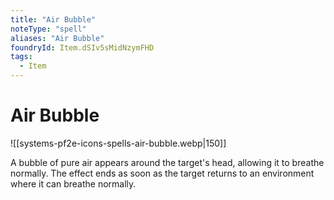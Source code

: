 ```yaml
---
title: "Air Bubble"
noteType: "spell"
aliases: "Air Bubble"
foundryId: Item.dSIv5sMidNzymFHD
tags:
  - Item
---
```


# Air Bubble
![[systems-pf2e-icons-spells-air-bubble.webp|150]]

A bubble of pure air appears around the target's head, allowing it to breathe normally. The effect ends as soon as the target returns to an environment where it can breathe normally.
